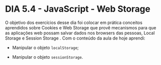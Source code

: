 # DIA 5.4 - JavaScript - Web Storage

O objetivo dos exercícios desse dia foi colocar em prática conceitos aprendidos sobre Cookies e Web Storage que provê mecanismos para que as aplicações web possam salvar dados nos browsers das pessoas, Local Storage e Session Storage . Com o conteúdo da aula de hoje aprendi:

* Manipular o objeto `localStorage`;

* Manipular o objeto `sessionStorage`.